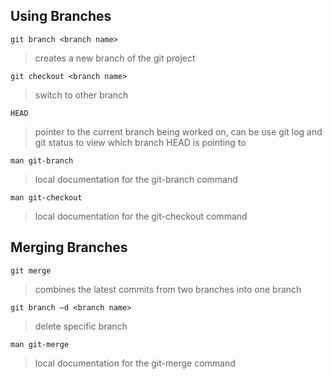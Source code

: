 ## Using Branches

```
git branch <branch name>
```
> creates a new branch of the git project

```
git checkout <branch name>
```
> switch to other branch

```
HEAD
```
> pointer to the current branch being worked on, can be use git log and git status to view which branch HEAD is pointing to 

```
man git-branch
```
> local documentation for the git-branch command

```
man git-checkout
```
> local documentation for the git-checkout command

## Merging Branches

```
git merge 
```
> combines the latest commits from two branches into one branch

```
git branch –d <branch name> 
```
> delete specific branch

```
man git-merge
```
> local documentation for the git-merge command

